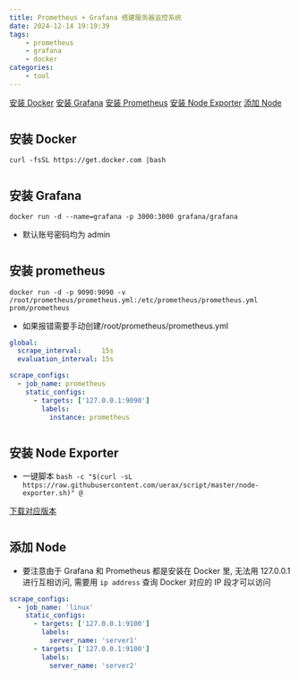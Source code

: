 ```yaml
---
title: Prometheus + Grafana 搭建服务器监控系统
date: 2024-12-14 19:19:39
tags:
	- prometheus
    - grafana
    - docker
categories: 
    - tool
---
```


[安装 Docker](#docker)
[安装 Grafana](#grafana)
[安装 Prometheus](#prometheus)
[安装 Node Exporter](#node_exporter)
[添加 Node](#node)

# <h2 id="docker">安装 Docker</h2>

`curl -fsSL https://get.docker.com |bash`

# <h2 id="grafana">安装 Grafana</h2>

`docker run -d --name=grafana -p 3000:3000 grafana/grafana`

* 默认账号密码均为 admin

# <h2 id="Prometheus">安装 prometheus</h2>

`docker run -d -p 9090:9090 -v /root/prometheus/prometheus.yml:/etc/prometheus/prometheus.yml prom/prometheus`

* 如果报错需要手动创建/root/prometheus/prometheus.yml

```yaml
global:
  scrape_interval:     15s
  evaluation_interval: 15s

scrape_configs:
  - job_name: prometheus
    static_configs:
      - targets: ['127.0.0.1:9090']
        labels:
          instance: prometheus
```

# <h2 id="node_exporter">安装 Node Exporter</h2>

* 一键脚本 `bash -c "$(curl -sL https://raw.githubusercontent.com/uerax/script/master/node-exporter.sh)" @`

[下载对应版本](https://github.com/prometheus/node_exporter/releases/tag/v1.8.2)

# <h2 id="node">添加 Node</h2>

* 要注意由于 Grafana 和 Prometheus 都是安装在 Docker 里, 无法用 127.0.0.1 进行互相访问, 需要用 `ip address` 查询 Docker 对应的 IP 段才可以访问

```yaml
scrape_configs:
  - job_name: 'linux'
    static_configs:
      - targets: ['127.0.0.1:9100']
        labels:
          server_name: 'server1'
      - targets: ['127.0.0.1:9100']
        labels:
          server_name: 'server2'
```


